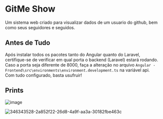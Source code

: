 # GitMe Show
Um sistema web criado para visualizar dados de um usuario do github, bem como seus seguidores e seguidos.

## Antes de Tudo

Após instalar todos os pacotes tanto do Angular quanto do Laravel, certifique-se de verificar em qual porta o backend (Laravel) estará rodando. Caso a porta seja diferente de 8000, faça a alteração no arquivo `Angular - Frontend\src\environments\environment.development.ts` na variável api. Com tudo configurado, basta usufruir!


## Prints

![image](https://github.com/ms-daniel/GitMe-Show/assets/62726040/b4f07b13-33a4-4440-9d7f-1fbee0fedc93)

![346343528-2a852f22-26d8-4a9f-aa3a-30182fbe463c](https://github.com/ms-daniel/GitMe-Show/assets/62726040/26e0eb55-12df-4144-90e4-20bb49677b2b)




